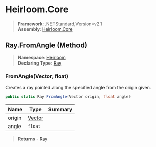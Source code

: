 # Heirloom.Core

> **Framework**: .NETStandard,Version=v2.1  
> **Assembly**: [Heirloom.Core][0]

## Ray.FromAngle (Method)

> **Namespace**: [Heirloom][0]  
> **Declaring Type**: [Ray][1]

### FromAngle(Vector, float)

Creates a ray pointed along the specified angle from the origin given.

```cs
public static Ray FromAngle(Vector origin, float angle)
```

| Name   | Type        | Summary |
|--------|-------------|---------|
| origin | [Vector][2] |         |
| angle  | `float`     |         |

> **Returns** - [Ray][1]

[0]: ../../../Heirloom.Core.md
[1]: ../Ray.md
[2]: ../Vector.md
